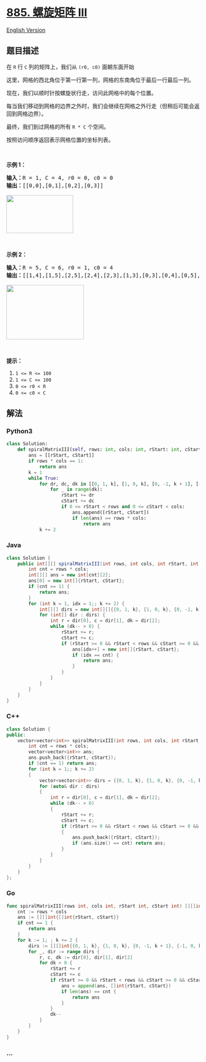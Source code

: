 # [885. 螺旋矩阵 III](https://leetcode.cn/problems/spiral-matrix-iii)

[English Version](/solution/0800-0899/0885.Spiral%20Matrix%20III/README_EN.md)

## 题目描述

<!-- 这里写题目描述 -->

<p>在&nbsp;<code>R</code>&nbsp;行&nbsp;<code>C</code>&nbsp;列的矩阵上，我们从&nbsp;<code>(r0, c0)</code>&nbsp;面朝东面开始</p>

<p>这里，网格的西北角位于第一行第一列，网格的东南角位于最后一行最后一列。</p>

<p>现在，我们以顺时针按螺旋状行走，访问此网格中的每个位置。</p>

<p>每当我们移动到网格的边界之外时，我们会继续在网格之外行走（但稍后可能会返回到网格边界）。</p>

<p>最终，我们到过网格的所有&nbsp;<code>R * C</code>&nbsp;个空间。</p>

<p>按照访问顺序返回表示网格位置的坐标列表。</p>

<p>&nbsp;</p>

<p><strong>示例 1：</strong></p>

<pre><strong>输入：</strong>R = 1, C = 4, r0 = 0, c0 = 0
<strong>输出：</strong>[[0,0],[0,1],[0,2],[0,3]]

<img alt="" src="https://cdn.jsdelivr.net/gh/doocs/leetcode@main/solution/0800-0899/0885.Spiral%20Matrix%20III/images/example_1.png" style="height: 99px; width: 174px;">
</pre>

<p>&nbsp;</p>

<p><strong>示例 2：</strong></p>

<pre><strong>输入：</strong>R = 5, C = 6, r0 = 1, c0 = 4
<strong>输出：</strong>[[1,4],[1,5],[2,5],[2,4],[2,3],[1,3],[0,3],[0,4],[0,5],[3,5],[3,4],[3,3],[3,2],[2,2],[1,2],[0,2],[4,5],[4,4],[4,3],[4,2],[4,1],[3,1],[2,1],[1,1],[0,1],[4,0],[3,0],[2,0],[1,0],[0,0]]

<img alt="" src="https://cdn.jsdelivr.net/gh/doocs/leetcode@main/solution/0800-0899/0885.Spiral%20Matrix%20III/images/example_2.png" style="height: 142px; width: 202px;">
</pre>

<p>&nbsp;</p>

<p><strong>提示：</strong></p>

<ol>
	<li><code>1 &lt;= R &lt;= 100</code></li>
	<li><code>1 &lt;= C &lt;= 100</code></li>
	<li><code>0 &lt;= r0 &lt; R</code></li>
	<li><code>0 &lt;= c0 &lt; C</code></li>
</ol>

## 解法

<!-- 这里可写通用的实现逻辑 -->

<!-- tabs:start -->

### **Python3**

<!-- 这里可写当前语言的特殊实现逻辑 -->

```python
class Solution:
    def spiralMatrixIII(self, rows: int, cols: int, rStart: int, cStart: int) -> List[List[int]]:
        ans = [[rStart, cStart]]
        if rows * cols == 1:
            return ans
        k = 1
        while True:
            for dr, dc, dk in [[0, 1, k], [1, 0, k], [0, -1, k + 1], [-1, 0, k + 1]]:
                for _ in range(dk):
                    rStart += dr
                    cStart += dc
                    if 0 <= rStart < rows and 0 <= cStart < cols:
                        ans.append([rStart, cStart])
                        if len(ans) == rows * cols:
                            return ans
            k += 2
```

### **Java**

<!-- 这里可写当前语言的特殊实现逻辑 -->

```java
class Solution {
    public int[][] spiralMatrixIII(int rows, int cols, int rStart, int cStart) {
        int cnt = rows * cols;
        int[][] ans = new int[cnt][2];
        ans[0] = new int[]{rStart, cStart};
        if (cnt == 1) {
            return ans;
        }
        for (int k = 1, idx = 1;; k += 2) {
            int[][] dirs = new int[][]{{0, 1, k}, {1, 0, k}, {0, -1, k + 1}, {-1, 0, k + 1}};
            for (int[] dir : dirs) {
                int r = dir[0], c = dir[1], dk = dir[2];
                while (dk-- > 0) {
                    rStart += r;
                    cStart += c;
                    if (rStart >= 0 && rStart < rows && cStart >= 0 && cStart < cols) {
                        ans[idx++] = new int[]{rStart, cStart};
                        if (idx == cnt) {
                            return ans;
                        }
                    }
                }
            }
        }
    }
}
```

### **C++**

```cpp
class Solution {
public:
    vector<vector<int>> spiralMatrixIII(int rows, int cols, int rStart, int cStart) {
        int cnt = rows * cols;
        vector<vector<int>> ans;
        ans.push_back({rStart, cStart});
        if (cnt == 1) return ans;
        for (int k = 1;; k += 2)
        {
            vector<vector<int>> dirs = {{0, 1, k}, {1, 0, k}, {0, -1, k + 1}, {-1, 0, k + 1}};
            for (auto& dir : dirs)
            {
                int r = dir[0], c = dir[1], dk = dir[2];
                while (dk-- > 0)
                {
                    rStart += r;
                    cStart += c;
                    if (rStart >= 0 && rStart < rows && cStart >= 0 && cStart < cols)
                    {
                        ans.push_back({rStart, cStart});
                        if (ans.size() == cnt) return ans;
                    }
                }
            }
        }
    }
};
```

### **Go**

```go
func spiralMatrixIII(rows int, cols int, rStart int, cStart int) [][]int {
	cnt := rows * cols
	ans := [][]int{[]int{rStart, cStart}}
	if cnt == 1 {
		return ans
	}
	for k := 1; ; k += 2 {
		dirs := [][]int{{0, 1, k}, {1, 0, k}, {0, -1, k + 1}, {-1, 0, k + 1}}
		for _, dir := range dirs {
			r, c, dk := dir[0], dir[1], dir[2]
			for dk > 0 {
				rStart += r
				cStart += c
				if rStart >= 0 && rStart < rows && cStart >= 0 && cStart < cols {
					ans = append(ans, []int{rStart, cStart})
					if len(ans) == cnt {
						return ans
					}
				}
				dk--
			}
		}
	}
}
```

### **...**

```

```

<!-- tabs:end -->
